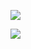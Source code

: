 [![](https://github-readme-stats.vercel.app/api?username=JuneTien&show_icons=true)](https://github.com/anuraghazra/github-readme-stats)

[![](https://github-readme-stats.vercel.app/api/top-langs/?username=JuneTien&layout=compact)](https://github.com/anuraghazra/github-readme-stats)
